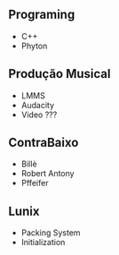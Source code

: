 ## Programing
- C++
- Phyton

## Produção Musical
- LMMS
- Audacity
- Video ???

## ContraBaixo
- Billè
- Robert Antony
- Pffeifer

## Lunix
- Packing System
- Initialization
